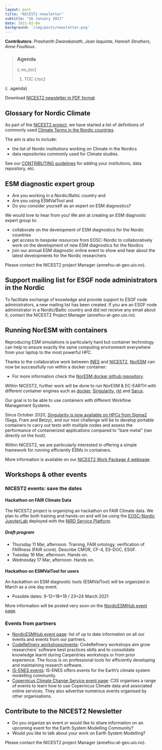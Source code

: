 ```yaml
---
layout: post
title: "NICEST2 newsletter"
subtitle: "26 January 2021"
date: 2021-02-04
background: '/img/posts/newsletter.png'
---
```


**Contributors**: *Prashanth Dwarakanath*, *Jean Iaquinta*, *Hamish Struthers*, *Anne Fouilloux*.

> ### Agenda
> {:.no_toc}
> 1. TOC
> {:toc}
>
{: .agenda}


Download [NICEST2 newsletter in PDF format](/nicest2/img/posts/2021-02-NICEST2Newsletter.pdf)


## Glossary for Nordic Climate

As part of the [NICEST2 project](https://neic.no/nicest2), we have started a list of definitions of commonly used [Climate Terms in the Nordic countries](https://nordicesmhub.github.io/nordic-climate-glossary/). 

The aim is also to include:
- the list of Nordic institutions working on Climate in the Nordics
- data repositories commonly used for Climate studies. 

See our [CONTRIBUTING guidelines](https://github.com/NordicESMhub/nordic-climate-glossary/blob/main/CONTRIBUTING.md) for adding your institutions, data repository, etc.

## ESM diagnostic expert group

- Are you working in a Nordic/Baltic country and
- Are you using ESMValTool and
- Do you consider yourself as an expert on ESM diagnostics?

We would love to hear from you! We aim at creating an ESM diagnostic expert group to:
- collaborate on the development of ESM diagnostics for the Nordic countries
- get access to bespoke resources from EOSC-Nordic to collaboratively work on the development of new ESM diagnostics for the Nordics
- join our annual ESM diagnostic online event to show and hear about the latest developments for the Nordic researchers

Please contact the NICEST2 project Manager (annefou-at-geo.uio.no).

## Support mailing list for ESGF node administrators in the Nordic

To facilitate exchange of knowledge and provide support to ESGF node administrators,
a new mailing list has been created. If you are an ESGF node administrator in a Nordic/Baltic country
and did not receive any email about it, contact the NICEST2 Project Manager (annefou-at-geo.uio.no).

## Running NorESM with containers

Reproducing ESM simulations is particularly hard but container technology
can help to ensure exactly the same computing environment everywhere from your
laptop to the most powerful HPC.

Thanks to the collaborative work between [INES](https://www.ines.noresm.org/) and [NICEST2](https://neic.no/nicest2/), [NorESM](https://github.com/NorESMhub/NorESM) can now be successfully run within a docker container:
- For more information check the [NorESM docker github repository](https://github.com/NorESMhub/NorESMCAM_docker).

Within NICEST2, further work will be done to run NorESM & EC-EARTH with different container engines such as [docker](https://www.docker.com/), [Singularity](https://sylabs.io/docs/), [rkt](https://coreos.com/rkt/) and [Sarus](https://sarus.readthedocs.io/en/stable/).

Our goal is to be able to use containers with different Workflow Management Systems.

Since October 2020, [Singularity is now available on HPCs from Sigma2](https://www.sigma2.no/experimental-support-singuarlity-containers-all-sigma2-systems)
(Saga, Fram and Betzy), and our next challenge will be to develop portable containers to carry out tests with multiple nodes and assess the performance of containerized applications 
compared to "bare metal" (ran directly on the host).

Within NICEST2, we are particularly interested in offering a simple framework for running efficiently ESMs in containers.

More information is available on our [NICEST2 Work Package 4 webpage](https://nordicesmhub.github.io/nicest2/2020/05/04/plan.html#wp4-esm-workflows-to-efficiently-run-noresm-and-ec-earth-on-eurohpc).

## Workshops & other events

### NICEST2 events: save the dates

#### Hackathon on FAIR Climate Data

The NICEST2 project is organizing an hackathon on FAIR Climate data.
We plan to offer both training and hands-on and will be using the 
[EOSC-Nordic JupyterLab](https://www.sigma2.no/nird-service-platform) deployed with the [NIRD Service Platform](https://www.sigma2.no/nird-service-platform).

##### Draft program

- Thursday 11 Mar, afternoon. Training, FAIR ontology, verification of FAIRness (FAIR score). Describe CMOR, CF-4, ES-DOC, ESGF.
- Tuesday 16 Mar, afternoon. Hands on.
- Wednesday 17 Mar, afternoon. Hands on.


#### Hackathon on ESMValTool for users

An hackathon on ESM diagnostic tools (ESMValTool) will be organized in March as a one day event.

- Possible dates: 9-12+18+19 / 23+24  March 2021

More information will be posted very soon on the [NordicESMHub event page](https://nordicesmhub.github.io/events).

### Events from partners

- [NordicESMHub event page](https://nordicesmhub.github.io/events): list of up to date information on all our events and events from our partners.
- [CodeRefinery workshops/events](https://coderefinery.org/workshops/upcoming/): CodeRefinery workshops aim grow researchers' software best practices skills and to consolidate knowledge learnt during Carpentries workshops or from prior experience. The focus is on professional tools for efficiently developing and maintaining research software.
- [IS-ENES events](https://is.enes.org/events): IS-ENES offers events for the Earth’s climate system modelling community.
- [Copernicus Climate Change Service event page](https://climate.copernicus.eu/events): C3S organises a range of events to learn how to use Copernicus Climate data and associated online services. They also advertise numerous events organised by other organisations. 

## Contribute to the NICEST2 Newsletter

- Do you organize an event or would like to share information on an upcoming event for the Earth System Modelling Community?
- Would you like to talk about your work on Earth System Modelling?

Please contact the NICEST2 project Manager (annefou-at-geo.uio.no).

